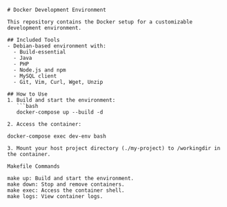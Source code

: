 ```
# Docker Development Environment

This repository contains the Docker setup for a customizable development environment.

## Included Tools
- Debian-based environment with:
  - Build-essential
  - Java
  - PHP
  - Node.js and npm
  - MySQL client
  - Git, Vim, Curl, Wget, Unzip

## How to Use
1. Build and start the environment:
   ```bash
   docker-compose up --build -d

2. Access the container:

docker-compose exec dev-env bash

3. Mount your host project directory (./my-project) to /workingdir in the container.

Makefile Commands

make up: Build and start the environment.
make down: Stop and remove containers.
make exec: Access the container shell.
make logs: View container logs.
```


